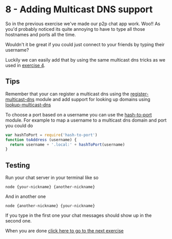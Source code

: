 # 8 - Adding Multicast DNS support

So in the previous exercise we've made our p2p chat app work. Woo!!
As you'd probably noticed its quite annoying to have to type all those
hostnames and ports all the time.

Wouldn't it be great if you could just connect to your friends by typing
their username?

Luckily we can easily add that by using the same multicast dns tricks as we
used in [exercise 4](04.html).

## Tips

Remember that your can register a multicast dns using the [register-multicast-dns](https://github.com/mafintosh/register-multicast-dns)
module and add support for looking up domains using [lookup-multicast-dns](https://github.com/mafintosh/lookup-multicast-dns)

To choose a port based on a username you can use the [hash-to-port](https://github.com/mafintosh/hash-to-port) module.
For example to map a username to a multicast dns domain and port you could do

``` js
var hashToPort = require('hash-to-port')
function toAddress (username) {
  return username + '.local:' + hashToPort(username)
}
```

## Testing

Run your chat server in your terminal like so

```
node {your-nickname} {another-nickname}
```

And in another one

```
node {another-nickname} {your-nickname}
```

If you type in the first one your chat messages should show up
in the second one.

When you are done [click here to go to the next exercise](09.html)

